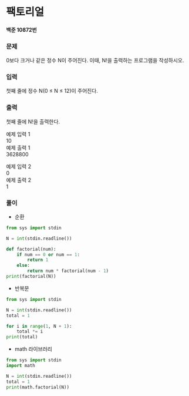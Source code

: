 # 팩토리얼
#### 백준 10872번
### 문제
0보다 크거나 같은 정수 N이 주어진다. 이때, N!을 출력하는 프로그램을 작성하시오.

### 입력
첫째 줄에 정수 N(0 ≤ N ≤ 12)이 주어진다.

### 출력
첫째 줄에 N!을 출력한다.       
                       
예제 입력 1        
10                   
예제 출력 1           
3628800       
           
예제 입력 2        
0           
예제 출력 2          
1      
### 풀이
+ 순환
```python
from sys import stdin

N = int(stdin.readline())

def factorial(num):
    if num == 0 or num == 1:
        return 1
    else:
        return num * factorial(num - 1)
print(factorial(N))
```
+ 반복문
```python
from sys import stdin

N = int(stdin.readline())
total = 1

for i in range(1, N + 1):
    total *= i
print(total)
```
+ math 라이브러리
```python
from sys import stdin
import math

N = int(stdin.readline())
total = 1
print(math.factorial(N))
```

